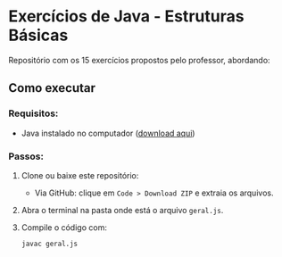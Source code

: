 # Exercícios de Java - Estruturas Básicas

Repositório com os 15 exercícios propostos pelo professor, abordando:

## Como executar

### Requisitos:
- Java instalado no computador ([download aqui](https://www.oracle.com/java/technologies/javase-downloads.html))

### Passos:
1. Clone ou baixe este repositório:
   - Via GitHub: clique em `Code > Download ZIP` e extraia os arquivos.

2. Abra o terminal na pasta onde está o arquivo `geral.js`.

3. Compile o código com:
   ```bash
   javac geral.js
